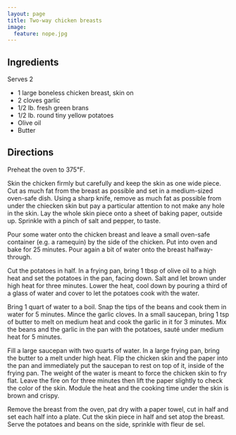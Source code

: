 ```yaml
---
layout: page
title: Two-way chicken breasts
image:
  feature: nope.jpg
---
```


Ingredients
-----------

Serves 2

- 1 large boneless chicken breast, skin on
- 2 cloves garlic
- 1/2 lb. fresh green brans
- 1/2 lb. round tiny yellow potatoes 
- Olive oil
- Butter

Directions
----------

Preheat the oven to 375℉.

Skin the chicken firmly but carefully and keep the skin as one wide piece. Cut as much fat from the breast as possible and set in a medium-sized oven-safe dish. Using a sharp knife, remove as much fat as possible from under the chiecken skin but pay a particular attention to not make any hole in the skin. Lay the whole skin piece onto a sheet of baking paper, outside up. Sprinkle with a pinch of salt and pepper, to taste.

Pour some water onto the chicken breast and leave a small oven-safe container (e.g. a ramequin) by the side of the chicken. Put into oven and bake for 25 minutes. Pour again a bit of water onto the breast halfway-through.

Cut the potatoes in half. In a frying pan, bring 1 tbsp of olive oil to a high heat and set the potatoes in the pan, facing down. Salt and let brown under high heat for three minutes. Lower the heat, cool down by pouring a third of a glass of water and cover to let the potatoes cook with the water.

Bring 1 quart of water to a boil. Snap the tips of the beans and cook them in water for 5 minutes. Mince the garlic cloves. In a small saucepan, bring 1 tsp of butter to melt on medium heat and cook the garlic in it for 3 minutes. Mix the beans and the garlic in the pan with the potatoes, sauté under medium heat for 5 minutes.

Fill a large saucepan with two quarts of water. In a large frying pan, bring the butter to a melt under high heat. Flip the chicken skin and the paper into the pan and immediately put the saucepan to rest on top of it, inside of the frying pan. The weight of the water is meant to force the chicken skin to fry flat. Leave the fire on for three minutes then lift the paper slightly to check the color of the skin. Module the heat and the cooking time under the skin is brown and crispy.

Remove the breast from the oven, pat dry with a paper towel, cut in half and set each half into a plate. Cut the skin piece in half and set atop the breast. Serve the potatoes and beans on the side, sprinkle with fleur de sel.
